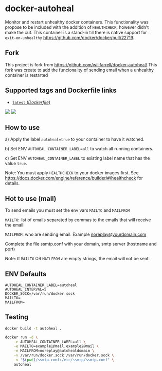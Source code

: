 # docker-autoheal


Monitor and restart unhealthy docker containers. 
This functionality was propose to be included with the addition of `HEALTHCHECK`, however didn't make the cut.
This container is a stand-in till there is native support for `--exit-on-unhealthy` https://github.com/docker/docker/pull/22719.

## Fork
This project is fork from https://github.com/willfarrell/docker-autoheal/
This fork was create to add the funcionality of sending email when a unhealthy container is restarted

## Supported tags and Dockerfile links
- [`latest` (*Dockerfile*)](https://github.com/willfarrell/docker-autoheal/blob/master/Dockerfile)

[![](https://images.microbadger.com/badges/version/willfarrell/autoheal.svg)](http://microbadger.com/images/willfarrell/autoheal "Get your own version badge on microbadger.com")  [![](https://images.microbadger.com/badges/image/willfarrell/autoheal.svg)](http://microbadger.com/images/willfarrell/autoheal "Get your own image badge on microbadger.com")

## How to use
a) Apply the label `autoheal=true` to your container to have it watched.

b) Set ENV `AUTOHEAL_CONTAINER_LABEL=all` to watch all running containers. 

c) Set ENV `AUTOHEAL_CONTAINER_LABEL` to existing label name that has the value `true`.

Note: You must apply `HEALTHCHECK` to your docker images first. See https://docs.docker.com/engine/reference/builder/#/healthcheck for details.


## Hot to use (mail)
To send emails you must set the env vars `MAILTO` and `MAILFROM`

`MAILTO`: list of emails separated by commas to the emails that will receive the email

`MAILFROM`: who are sending email: Example noreplay@yourdomain.com

Complete the file ssmtp.conf with your domain, smtp server (hostname and port)

Note: If `MAILTO` OR `MAILFROM` are empty strings, the email will not be sent.

## ENV Defaults
```
AUTOHEAL_CONTAINER_LABEL=autoheal
AUTOHEAL_INTERVAL=5
DOCKER_SOCK=/var/run/docker.sock
MAILTO=
MAILFROM=
```

## Testing
```bash
docker build -t autoheal .

docker run -d \
    -e AUTOHEAL_CONTAINER_LABEL=all \
    -e MAILTO=example1@mail,example2@mail \
    -e MAILFROM=noreplay@autohealdomain \
    -v /var/run/docker.sock:/var/run/docker.sock \
    -v "$(pwd)/ssmtp.conf:/etc/ssmtp/ssmtp.conf" \
    autoheal                                                                        
```
